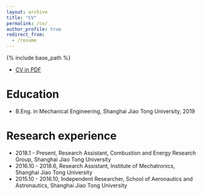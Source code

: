 ```yaml
---
layout: archive
title: "CV"
permalink: /cv/
author_profile: true
redirect_from:
  - /resume
---
```


{% include base_path %}

* [CV in PDF](https://github.com/Wenbin-Xu/Wenbin-Xu.github.io/tree/master/files/wenbinxu_cv.pdf)

Education
======
* B.Eng. in Mechanical Engineering, Shanghai Jiao Tong University, 2019



Research experience
======
* 2018.1 - Present, Research Assistant, Combustion and Energy Research Group, Shanghai Jiao Tong University
* 2016.10 - 2018.6, Research Assistant, Institute of Mechatronics, Shanghai Jiao Tong University
* 2015.10 - 2016.10, Independent Researcher, School of Aeronautics and Astronautics, Shanghai Jiao Tong University

